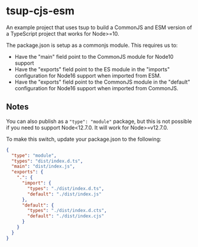 # tsup-cjs-esm

An example project that uses tsup to build a CommonJS and ESM version of a TypeScript project that works for Node>=10.

The package.json is setup as a commonjs module. This requires us to:

- Have the "main" field point to the CommonJS module for Node10 support
- Have the "exports" field point to the ES module in the "imports" configuration for Node16 support when imported from ESM.
- Have the "exports" field point to the CommonJS module in the "default" configuration for Node16 support when imported from CommonJS.

## Notes

You can also publish as a `"type": "module"` package, but this is not possible if you need to support Node<12.7.0. It will work for Node>=v12.7.0.

To make this switch, update your package.json to the following:

```json
{
  "type": "module",
  "types": "dist/index.d.ts",
  "main": "dist/index.js",
  "exports": {
    ".": {
      "import": {
        "types": "./dist/index.d.ts",
        "default": "./dist/index.js"
      },
      "default": {
        "types": "./dist/index.d.cts",
        "default": "./dist/index.cjs"
      }
    }
  }
}
```